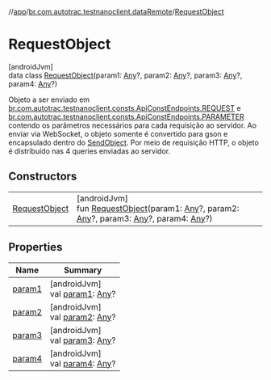 //[app](../../../index.md)/[br.com.autotrac.testnanoclient.dataRemote](../index.md)/[RequestObject](index.md)

# RequestObject

[androidJvm]\
data class [RequestObject](index.md)(param1: [Any](https://kotlinlang.org/api/latest/jvm/stdlib/kotlin/-any/index.html)?, param2: [Any](https://kotlinlang.org/api/latest/jvm/stdlib/kotlin/-any/index.html)?, param3: [Any](https://kotlinlang.org/api/latest/jvm/stdlib/kotlin/-any/index.html)?, param4: [Any](https://kotlinlang.org/api/latest/jvm/stdlib/kotlin/-any/index.html)?)

Objeto a ser enviado em [br.com.autotrac.testnanoclient.consts.ApiConstEndpoints.REQUEST](../../br.com.autotrac.testnanoclient.consts/-api-const-endpoints/-companion/-r-e-q-u-e-s-t.md) e [br.com.autotrac.testnanoclient.consts.ApiConstEndpoints.PARAMETER](../../br.com.autotrac.testnanoclient.consts/-api-const-endpoints/-companion/-p-a-r-a-m-e-t-e-r.md) contendo os parâmetros necessários para cada requisição ao servidor. Ao enviar via WebSocket, o objeto somente é convertido para gson e encapsulado dentro do [SendObject](../-send-object/index.md). Por meio de requisição HTTP, o objeto é distribuído nas 4 queries enviadas ao servidor.

## Constructors

| | |
|---|---|
| [RequestObject](-request-object.md) | [androidJvm]<br>fun [RequestObject](-request-object.md)(param1: [Any](https://kotlinlang.org/api/latest/jvm/stdlib/kotlin/-any/index.html)?, param2: [Any](https://kotlinlang.org/api/latest/jvm/stdlib/kotlin/-any/index.html)?, param3: [Any](https://kotlinlang.org/api/latest/jvm/stdlib/kotlin/-any/index.html)?, param4: [Any](https://kotlinlang.org/api/latest/jvm/stdlib/kotlin/-any/index.html)?) |

## Properties

| Name | Summary |
|---|---|
| [param1](param1.md) | [androidJvm]<br>val [param1](param1.md): [Any](https://kotlinlang.org/api/latest/jvm/stdlib/kotlin/-any/index.html)? |
| [param2](param2.md) | [androidJvm]<br>val [param2](param2.md): [Any](https://kotlinlang.org/api/latest/jvm/stdlib/kotlin/-any/index.html)? |
| [param3](param3.md) | [androidJvm]<br>val [param3](param3.md): [Any](https://kotlinlang.org/api/latest/jvm/stdlib/kotlin/-any/index.html)? |
| [param4](param4.md) | [androidJvm]<br>val [param4](param4.md): [Any](https://kotlinlang.org/api/latest/jvm/stdlib/kotlin/-any/index.html)? |
